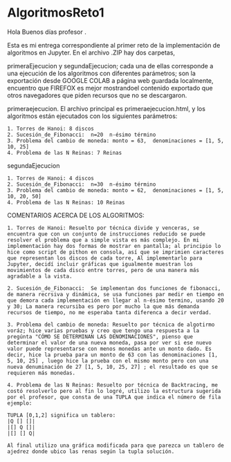 ﻿# AlgoritmosReto1
Hola Buenos días profesor .
 
 
Esta es mi entrega correspondiente al primer reto de la implementación de algoritmos en Jupyter.
En el archivo .ZIP hay dos carpetas,

primeraEjecucion y segundaEjecucion; cada una de ellas corresponde a una ejecución de los algoritmos con diferentes parámetros; son la exportación desde GOOGLE COLAB a página web guardada localmente, encuentro que FIREFOX es mejor mostrandoel contenido exportado que otros navegadores que piden recursos que no se descargaron.




primeraejecucion.
	El archivo principal es primeraejecucion.html, y los algoritmos están ejecutados con los siguientes parámetros:
	
	1. Torres de Hanoi: 8 discos
	2. Sucesión_de_Fibonacci:  n=20  n-ésimo término 
	3. Problema del cambio de moneda: monto = 63,  denominaciones = [1, 5, 10, 25]  
	4. Problema de las N Reinas: 7 Reinas


segundaEjecucion
 
 	1. Torres de Hanoi: 4 discos
	2. Sucesión_de_Fibonacci:  n=30  n-ésimo término 
	3. Problema del cambio de moneda: monto = 62,  denominaciones = [1, 5, 10, 20, 50] 
	4. Problema de las N Reinas: 10 Reinas
	
	

COMENTARIOS ACERCA DE LOS ALGORITMOS:

	1. Torres de Hanoi: Resuelto por técnica divide y venceras, se encuentra que con un conjunto de instrucciones reducido se puede resolver el problema que a simple vista es más complejo. En mi implementación hay dos formas de mostrar en pantalla; al principio lo hice como script de pithon en consola, así que se imprimien caracteres que representan los discos de cada torre, Al implementarlo para Jupyter, decidí incluir gráficas que igualmente muestran los movimientos de cada disco entre torres, pero de una manera más agradable a la vista.
	
	2. Sucesión_de_Fibonacci:  Se implementan dos funciones de fibonacci, de manera recrsiva y dinámica, se usa funciones par medir en tiempo en que demora cada implementación en llegar al n-ésimo termino, usando 20 y 30; La manera recursiba es pero por mucho la que más demanda recursos de tiempo, no me esperaba tanta diferenca a decir verdad.
	
	3. Problema del cambio de moneda: Resuelto por técnica de algotirmo voráz; hice varias pruebas y creo que tengo una respuesta a la pregúnta "CÓMO SE DETERMINAN LAS DENOMINACIONES", pienso que determinar el valor de una nueva moneda, pasa por ver si ese nuevo valor puede representarse con menos monedas ante un monto dado. Es decir, hice la prueba para un monto de 63 con las denominaciones [1, 5, 10, 25] , luego hice la prueba con el mismo monto pero con una nueva denuminación de 27 [1, 5, 10, 25, 27] ; el resultado es que se requieren más monedas. 
	
	4. Problema de las N Reinas: Resuelto por técnica de Backtracing, me costó resolverlo pero al fin lo logré, utilizo la estructura sugerida por el profesor, que consta de una TUPLA que indica el número de fila ejemplo: 
	
	TUPLA [0,1,2] significa un tablero:
	|Q [] []|
	|[] Q []|
	|[] [] Q|
	
	Al final utilizo una gráfica modificada para que parezca un tablero de ajedrez donde ubico las renas según la tupla solución.
	
